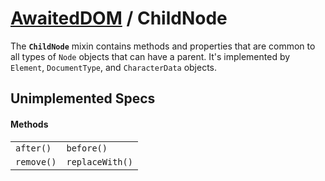 # [AwaitedDOM](/docs/hero/basic-client/awaited-dom) <span>/</span> ChildNode

<div class='overview'><span class="seoSummary">The&nbsp;<code><strong>ChildNode</strong></code>&nbsp;mixin contains methods and properties that are common to all types of <code>Node</code> objects that can have a parent.</span>&nbsp;It's implemented by <code>Element</code>, <code>DocumentType</code>, and <code>CharacterData</code> objects.</div>

## Unimplemented Specs

#### Methods

|     |     |
| --- | --- |
| `after()` | `before()` |
| `remove()` | `replaceWith()` |
